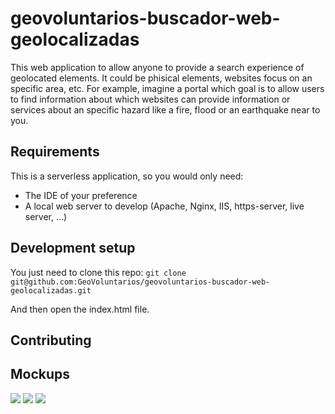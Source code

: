 # geovoluntarios-buscador-web-geolocalizadas

This web application to allow anyone to provide a search experience of geolocated elements. It could be phisical elements, websites focus on an specific area, etc. For example, imagine a portal which goal is to allow users to find information about which websites can provide information or services about an specific hazard like a fire, flood or an earthquake near to you.

## Requirements

This is a serverless application, so you would only need:

* The IDE of your preference
* A local web server to develop (Apache, Nginx, IIS, https-server, live server, ...)

## Development setup

You just need to clone this repo: `git clone git@github.com:GeoVoluntarios/geovoluntarios-buscador-web-geolocalizadas.git`

And then open the index.html file.

## Contributing


## Mockups

![](https://cloud.githubusercontent.com/assets/826965/14766094/2b014dc8-09fe-11e6-8f7e-5b2d147c14ab.png)
![](https://cloud.githubusercontent.com/assets/826965/14766095/34186504-09fe-11e6-8ef7-90f3e4cfb390.png)
![](https://cloud.githubusercontent.com/assets/826965/14766096/38366410-09fe-11e6-919f-a08ccaec4192.png)
